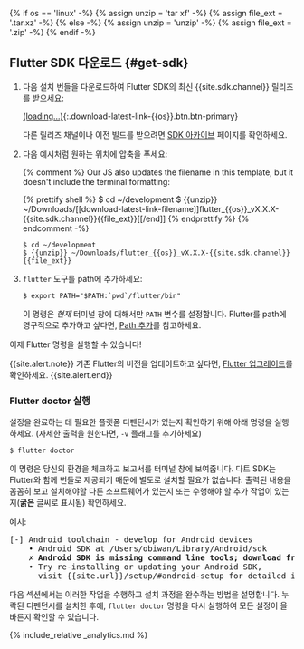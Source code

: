 {% if os == 'linux' -%}
  {% assign unzip = 'tar xf' -%}
  {% assign file_ext = '.tar.xz' -%}
{% else -%}
  {% assign unzip = 'unzip' -%}
  {% assign file_ext = '.zip' -%}
{% endif -%}

## Flutter SDK 다운로드 {#get-sdk}

 1. 다음 설치 번들을 다운로드하여 Flutter SDK의 최신 {{site.sdk.channel}} 릴리즈를 받으세요:

    [(loading...)](#){:.download-latest-link-{{os}}.btn.btn-primary}

    다른 릴리즈 채널이나 이전 빌드를 받으려면 
        [SDK 아카이브](/docs/development/tools/sdk/archive) 페이지를 확인하세요.
 1. 다음 예시처럼 원하는 위치에 압축을 푸세요:

    {% comment %}
      Our JS also updates the filename in this template, but it doesn't include the terminal formatting:

      {% prettify shell %}
      $ cd ~/development
      $ {{unzip}} ~/Downloads/[[download-latest-link-filename]]flutter_{{os}}_vX.X.X-{{site.sdk.channel}}{{file_ext}}[[/end]]
      {% endprettify %}
    {% endcomment -%}

    ```terminal
    $ cd ~/development
    $ {{unzip}} ~/Downloads/flutter_{{os}}_vX.X.X-{{site.sdk.channel}}{{file_ext}}
    ```

 1. `flutter` 도구를 path에 추가하세요:

    ```terminal
    $ export PATH="$PATH:`pwd`/flutter/bin"
    ```

    이 명령은 _현재_ 터미널 창에 대해서만 `PATH` 변수를 설정합니다.
    Flutter를 path에 영구적으로 추가하고 싶다면, 
    [Path 추가](#update-your-path)를 참고하세요. 

이제 Flutter 명령을 실행할 수 있습니다!

{{site.alert.note}}
  기존 Flutter의 버전을 업데이트하고 싶다면, 
  [Flutter 업그레이드](/docs/development/tools/sdk/upgrading)를 확인하세요.
{{site.alert.end}}

### Flutter doctor 실행

설정을 완료하는 데 필요한 플랫폼 디펜던시가 있는지 확인하기 위해 아래 명령을 실행하세요.
(자세한 출력을 원한다면, `-v` 플래그를 추가하세요)

```terminal
$ flutter doctor
```

이 명령은 당신의 환경을 체크하고 보고서를 터미널 창에 보여줍니다.
다트 SDK는 Flutter와 함께 번들로 제공되기 때문에 별도로 설치할 필요가 없습니다.
출력된 내용을 꼼꼼히 보고 설치해야할 다른 소프트웨어가 있는지 또는 수행해야 할 추가 작업이 있는지(**굵은** 글씨로 표시됨) 확인하세요.

예시:

<pre>
[-] Android toolchain - develop for Android devices
    • Android SDK at /Users/obiwan/Library/Android/sdk
    <strong>✗ Android SDK is missing command line tools; download from https://goo.gl/XxQghQ</strong>
    • Try re-installing or updating your Android SDK,
      visit {{site.url}}/setup/#android-setup for detailed instructions.
</pre>

다음 섹션에서는 이러한 작업을 수행하고 설치 과정을 완수하는 방법을 설명합니다.
누락된 디펜던시를 설치한 후에, `flutter doctor` 명령을 다시 실행하여 모든 설정이 올바른지 확인할 수 있습니다.

{% include_relative _analytics.md %}
